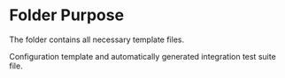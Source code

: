 # Folder Purpose

The folder contains all necessary template files.

Configuration template and automatically generated integration test suite file.
